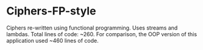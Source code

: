 # Ciphers-FP-style
Ciphers re-written using functional programming. Uses streams and lambdas. Total lines of code: ~260.
 For comparison, the OOP version of this application used ~460 lines of code.
